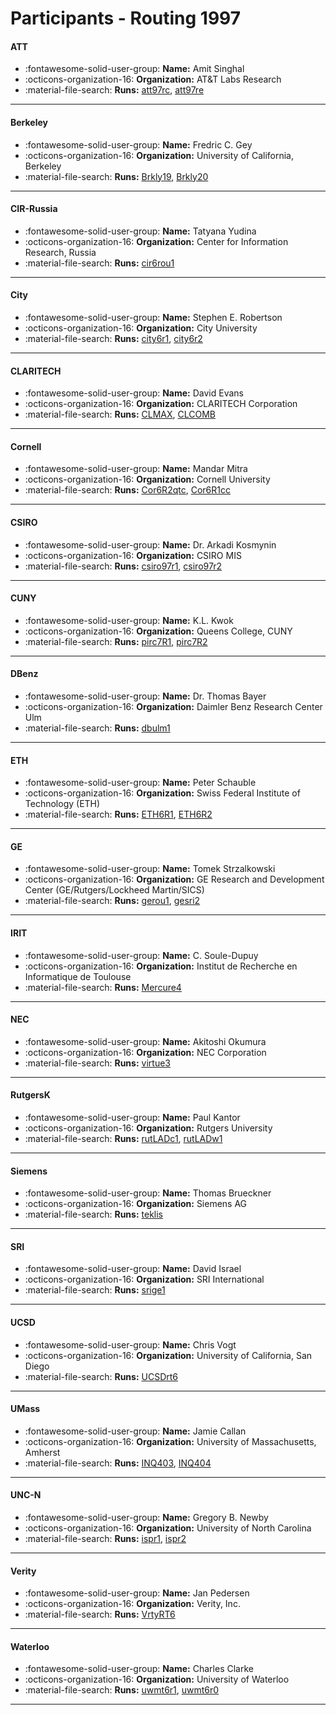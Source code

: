 # Participants - Routing 1997 

#### ATT
 - :fontawesome-solid-user-group: **Name:** Amit Singhal
 - :octicons-organization-16: **Organization:** AT\&T Labs Research
 - :material-file-search: **Runs:** [att97rc](./runs.md#att97rc), [att97re](./runs.md#att97re) 

---
#### Berkeley
 - :fontawesome-solid-user-group: **Name:** Fredric C. Gey
 - :octicons-organization-16: **Organization:** University of California, Berkeley
 - :material-file-search: **Runs:** [Brkly19](./runs.md#brkly19), [Brkly20](./runs.md#brkly20) 

---
#### CIR-Russia
 - :fontawesome-solid-user-group: **Name:** Tatyana Yudina
 - :octicons-organization-16: **Organization:** Center for Information Research, Russia
 - :material-file-search: **Runs:** [cir6rou1](./runs.md#cir6rou1) 

---
#### City
 - :fontawesome-solid-user-group: **Name:** Stephen E. Robertson
 - :octicons-organization-16: **Organization:** City University
 - :material-file-search: **Runs:** [city6r1](./runs.md#city6r1), [city6r2](./runs.md#city6r2) 

---
#### CLARITECH
 - :fontawesome-solid-user-group: **Name:** David Evans
 - :octicons-organization-16: **Organization:** CLARITECH Corporation
 - :material-file-search: **Runs:** [CLMAX](./runs.md#clmax), [CLCOMB](./runs.md#clcomb) 

---
#### Cornell
 - :fontawesome-solid-user-group: **Name:** Mandar Mitra
 - :octicons-organization-16: **Organization:** Cornell University
 - :material-file-search: **Runs:** [Cor6R2qtc](./runs.md#cor6r2qtc), [Cor6R1cc](./runs.md#cor6r1cc) 

---
#### CSIRO
 - :fontawesome-solid-user-group: **Name:** Dr. Arkadi Kosmynin
 - :octicons-organization-16: **Organization:** CSIRO MIS
 - :material-file-search: **Runs:** [csiro97r1](./runs.md#csiro97r1), [csiro97r2](./runs.md#csiro97r2) 

---
#### CUNY
 - :fontawesome-solid-user-group: **Name:** K.L. Kwok
 - :octicons-organization-16: **Organization:** Queens College, CUNY
 - :material-file-search: **Runs:** [pirc7R1](./runs.md#pirc7r1), [pirc7R2](./runs.md#pirc7r2) 

---
#### DBenz
 - :fontawesome-solid-user-group: **Name:** Dr. Thomas Bayer
 - :octicons-organization-16: **Organization:** Daimler Benz Research Center Ulm
 - :material-file-search: **Runs:** [dbulm1](./runs.md#dbulm1) 

---
#### ETH
 - :fontawesome-solid-user-group: **Name:** Peter Schauble
 - :octicons-organization-16: **Organization:** Swiss Federal Institute of Technology (ETH)
 - :material-file-search: **Runs:** [ETH6R1](./runs.md#eth6r1), [ETH6R2](./runs.md#eth6r2) 

---
#### GE
 - :fontawesome-solid-user-group: **Name:** Tomek Strzalkowski
 - :octicons-organization-16: **Organization:** GE Research and Development Center (GE/Rutgers/Lockheed Martin/SICS)
 - :material-file-search: **Runs:** [gerou1](./runs.md#gerou1), [gesri2](./runs.md#gesri2) 

---
#### IRIT
 - :fontawesome-solid-user-group: **Name:** C. Soule-Dupuy
 - :octicons-organization-16: **Organization:** Institut de Recherche en Informatique de Toulouse
 - :material-file-search: **Runs:** [Mercure4](./runs.md#mercure4) 

---
#### NEC
 - :fontawesome-solid-user-group: **Name:** Akitoshi Okumura
 - :octicons-organization-16: **Organization:** NEC Corporation
 - :material-file-search: **Runs:** [virtue3](./runs.md#virtue3) 

---
#### RutgersK
 - :fontawesome-solid-user-group: **Name:** Paul Kantor
 - :octicons-organization-16: **Organization:** Rutgers University
 - :material-file-search: **Runs:** [rutLADc1](./runs.md#rutladc1), [rutLADw1](./runs.md#rutladw1) 

---
#### Siemens
 - :fontawesome-solid-user-group: **Name:** Thomas Brueckner
 - :octicons-organization-16: **Organization:** Siemens AG
 - :material-file-search: **Runs:** [teklis](./runs.md#teklis) 

---
#### SRI
 - :fontawesome-solid-user-group: **Name:** David Israel
 - :octicons-organization-16: **Organization:** SRI International
 - :material-file-search: **Runs:** [srige1](./runs.md#srige1) 

---
#### UCSD
 - :fontawesome-solid-user-group: **Name:** Chris Vogt
 - :octicons-organization-16: **Organization:** University of California, San Diego
 - :material-file-search: **Runs:** [UCSDrt6](./runs.md#ucsdrt6) 

---
#### UMass
 - :fontawesome-solid-user-group: **Name:** Jamie Callan
 - :octicons-organization-16: **Organization:** University of Massachusetts, Amherst
 - :material-file-search: **Runs:** [INQ403](./runs.md#inq403), [INQ404](./runs.md#inq404) 

---
#### UNC-N
 - :fontawesome-solid-user-group: **Name:** Gregory B. Newby
 - :octicons-organization-16: **Organization:** University of North Carolina
 - :material-file-search: **Runs:** [ispr1](./runs.md#ispr1), [ispr2](./runs.md#ispr2) 

---
#### Verity
 - :fontawesome-solid-user-group: **Name:** Jan Pedersen
 - :octicons-organization-16: **Organization:** Verity, Inc.
 - :material-file-search: **Runs:** [VrtyRT6](./runs.md#vrtyrt6) 

---
#### Waterloo
 - :fontawesome-solid-user-group: **Name:** Charles Clarke
 - :octicons-organization-16: **Organization:** University of Waterloo
 - :material-file-search: **Runs:** [uwmt6r1](./runs.md#uwmt6r1), [uwmt6r0](./runs.md#uwmt6r0) 

---
